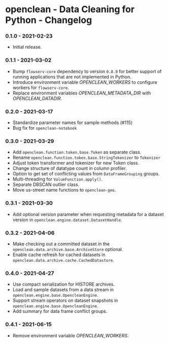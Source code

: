 # openclean - Data Cleaning for Python - Changelog

### 0.1.0 - 2021-02-23

* Initial release.


### 0.1.1 - 2021-03-02

* Bump `flowserv-core` dependency to version `0.8.0` for better support of running applications that are not implemented in Python.
* Introduce environment variable *OPENCLEAN_WORKERS* to configure workers for `flowserv-core`.
* Replace environment variables *OPENCLEAN_METADATA_DIR* with *OPENCLEAN_DATADIR*.


### 0.2.0 - 2021-03-17

* Standardize parameter names for sample methods (\#115)
* Bug fix for `openclean-notebook`


### 0.3.0 - 2021-03-29

* Add `openclean.function.token.base.Token` as separate class.
* Rename `openclean.function.token.base.StringTokenizer` to `Tokenizer`
* Adjust token transformer and tokenizer for new Token class.
* Change structure of datatype count in column profiler.
* Option to get set of conflicting values from `DataFrameGrouping` groups.
* Multi-threading for `ValueFunction.apply()`.
* Separate DBSCAN outlier class.
* Move us-street name functions to `openclean-geo`.


### 0.3.1 - 2021-03-30

* Add optional version parameter when requesting metadata for a dataset version in `openclean.engine.dataset.DatasetHandle`.


### 0.3.2 - 2021-04-06

* Make checking out a committed dataset in the `openclean.data.archive.base.ArchiveStore` optional.
* Enable cache refresh for cached datasets in `openclean.data.archive.cache.CachedDatastore`.


### 0.4.0 - 2021-04-27

* Use compact serialization for HISTORE archives.
* Load and sample datasets from a data stream in `openclean.engine.base.OpencleanEngine`.
* Support stream operators on dataset snapshots in  `openclean.engine.base.OpencleanEngine`.
* Add summary for data frame conflict groups.


### 0.4.1 - 2021-06-15

* Remove environment variable *OPENCLEAN_WORKERS*.

